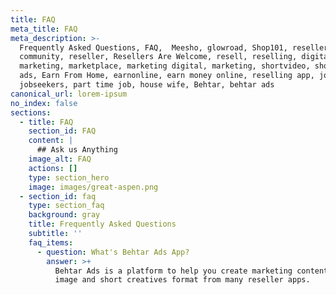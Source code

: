 ```yaml
---
title: FAQ
meta_title: FAQ
meta_description: >-
  Frequently Asked Questions, FAQ,  Meesho, glowroad, Shop101, reseller
  community, reseller, Resellers Are Welcome, resell, reselling, digital
  marketing, marketplace, marketing digital, marketing, shortvideo, short video
  ads, Earn From Home, earnonline, earn money online, reselling app, jobsearch,
  jobseekers, part time job, house wife, Behtar, behtar ads
canonical_url: lorem-ipsum
no_index: false
sections:
  - title: FAQ
    section_id: FAQ
    content: |
      ## Ask us Anything
    image_alt: FAQ
    actions: []
    type: section_hero
    image: images/great-aspen.png
  - section_id: faq
    type: section_faq
    background: gray
    title: Frequently Asked Questions
    subtitle: ''
    faq_items:
      - question: What's Behtar Ads App?
        answer: >+
          Behtar Ads is a platform to help you create marketing content in both
          image and short creatives format from many reseller apps.































































































































































































































































































































































































































































































































































































































































































































      - question: Is Behtar Ads app Free and Safe?
        answer: >
          Yes!!! Behtar Ads is completely free to download and install. Making
          content includes a small fee.


          Behtar Ads is 100% SAFE and is a **Made in India** product which means
          it does not contain any form of malware including but not limited to
          spyware, viruses, adware, trojans, and backdoors, etc.
      - question: What video & image sizes can I create with Behtar Ads?
        answer: |
          You can create content in the following formats.

          *   Vertical videos, Vertical images, Square videos and Square images
        type: faq_item
      - question: What are Coins?
        answer: >-
          **Coins** is the *currency* Behtar Ads uses. Coins are deducted per
          unit of content created. The more Coins you deposit, the more
          marketing content you can create for your products.
      - question: 'I met an error while using Behtar Ads, what can i do?'
        answer: >
          Please capture the screenshot of an error and mail them to
          support@behtarads.com for help.
        type: faq_item
      - question: What is policy of refund & charges applicable?
        answer: >-
          You can withdraw money / coins anytime from Behtar Ads app. All you
          just have to do is drop us an email.
        type: faq_item
      - question: Can I edit videos through the app?
        answer: No. Behtar Ads app provides no facility for video editing.
        type: faq_item
      - question: Can I use the video after my subscription is over?
        answer: Yes. The videos you download are yours forever.
        type: faq_item
      - question: How many reseller app does Behtar Ads Support?
        answer: |
          1.  Meesho
          2.  Shop101
          3.  GlowRoad
          4.  The rest of the remaining Reseller app will connect soon.
        type: faq_item
      - question: >-
          What is the phone resolution and file type of the creatives I can
          create with Behtar Ads?
        answer: >
          All creatives can be downloaded in MP4 format. Supported on any phone
          resolution.
        type: faq_item
      - question: Do you save debit / credit card details?
        answer: >-
          No, absolutely not. Your debit/credit card details are not stored on
          our servers. The information goes directly from your computer to our
          payment service provider.
        type: faq_item
template: landing
---
```

